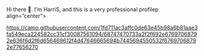 
Hi there 👋. I'm HarriS, and this is a very professional profilep align=”center”>

https://camo.githubusercontent.com/1fd711ac3affc0de63e45b98a6b81aae3fa549eca224582cc31cf30087561094/68747470733a2f2f692e67697068792e636f6d2f6d656469612f4d47646665694b7445694550532f67697068792e77656270
